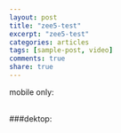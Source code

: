 ```yaml
---
layout: post
title: "zee5-test"
excerpt: "zee5-test"
categories: articles
tags: [sample-post, video]
comments: true
share: true
---
```


mobile only:

<div class="apester-strip" is-mobile-only="true" data-channel-tokens="5ec3a26a35328556a1dfafbd" item-shape="roundSquare" item-size="medium" strip-background="transparent" header-text="Trending%2520Stories" header-font-family="Noto Sans" header-provider="google" header-font-size="14" header-font-color="#ffffff" header-font-weight="600" header-ltr="true" data-fast-strip="true"><script async src="https://static.apester.com/js/sdk/latest/apester-sdk.js"></script>
<br>
###dektop:
<div class="apester-strip" is-mobile-only="false" data-channel-tokens="5ec3a26a35328556a1dfafbd" item-shape="roundSquare" item-size="large" strip-background="transparent" header-text="Trending%2520Stories" header-font-family="Noto Sans" header-provider="google" header-font-size="22" header-font-color="#ffffff" header-font-weight="600" header-ltr="true" data-fast-strip="true">
<script async src="https://static.apester.com/js/sdk/latest/apester-sdk.js"></script>
